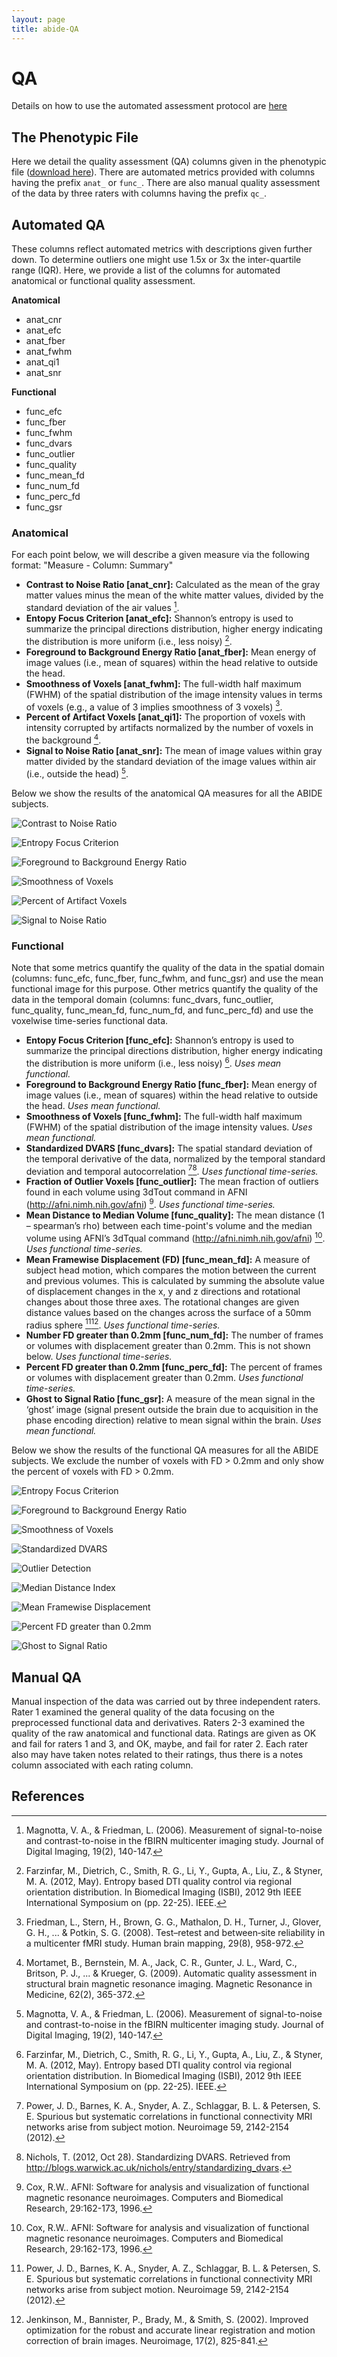 ```yaml
---
layout: page
title: abide-QA
---
```



# QA

Details on how to use the automated assessment protocol are [here](http://preprocessed-connectomes-project.github.io/quality-assessment-protocol/)


## The Phenotypic File
Here we detail the quality assessment (QA) columns given in the phenotypic file ([download here](https://s3.amazonaws.com/fcp-indi/data/Projects/ABIDE_Initiative/Phenotypic_V1_0b_preprocessed1.csv)). There are automated metrics provided with columns having the prefix `anat_` or `func_`. There are also manual quality assessment of the data by three raters with columns having the prefix `qc_`.


## Automated QA

These columns reflect automated metrics with descriptions given further down. To determine outliers one might use 1.5x or 3x the inter-quartile range (IQR). Here, we provide a list of the columns for automated anatomical or functional quality assessment. 

**Anatomical**

* anat_cnr
* anat_efc
* anat_fber
* anat_fwhm
* anat_qi1
* anat_snr

**Functional**

* func_efc
* func_fber
* func_fwhm
* func_dvars
* func_outlier
* func_quality
* func_mean_fd
* func_num_fd
* func_perc_fd
* func_gsr

### Anatomical

For each point below, we will describe a given measure via the following format: "Measure - Column: Summary"

* **Contrast to Noise Ratio [anat_cnr]:** Calculated as the mean of the gray matter values minus the mean of the white matter values, divided by the standard deviation of the air values [^1].
* **Entopy Focus Criterion [anat_efc]:** Shannon’s entropy is used to summarize the principal directions distribution, higher energy indicating the distribution is more uniform (i.e., less noisy) [^2].
* **Foreground to Background Energy Ratio [anat_fber]:** Mean energy of image values (i.e., mean of squares) within the head relative to outside the head.
* **Smoothness of Voxels [anat_fwhm]:** The full-width half maximum (FWHM) of the spatial distribution of the image intensity values in terms of voxels (e.g., a value of 3 implies smoothness of 3 voxels) [^3].
* **Percent of Artifact Voxels [anat_qi1]:** The proportion of voxels with intensity corrupted by artifacts normalized by the number of voxels in the background [^4].
* **Signal to Noise Ratio [anat_snr]:** The mean of image values within gray matter divided by the standard deviation of the image values within air (i.e., outside the head) [^1].

Below we show the results of the anatomical QA measures for all the ABIDE subjects.

![Contrast to Noise Ratio](images/anat-plot1.png "Contrast to Noise Ratio")

![Entropy Focus Criterion](images/anat-plot2.png "Entropy Focus Criterion")

![Foreground to Background Energy Ratio](images/anat-plot3.png "Foreground to Background Energy Ratio")

![Smoothness of Voxels](images/anat-plot4.png "Smoothness of Voxels")

![Percent of Artifact Voxels](images/anat-plot5.png "Percent of Artifact Voxels")

![Signal to Noise Ratio](images/anat-plot6.png "Signal to Noise Ratio")

### Functional

Note that some metrics quantify the quality of the data in the spatial domain (columns: func_efc, func_fber, func_fwhm, and func_gsr) and use the mean functional image for this purpose. Other metrics quantify the quality of the data in the temporal domain (columns: func_dvars, func_outlier, func_quality, func_mean_fd, func_num_fd, and func_perc_fd) and use the voxelwise time-series functional data.

* **Entopy Focus Criterion [func_efc]:** Shannon’s entropy is used to summarize the principal directions distribution, higher energy indicating the distribution is more uniform (i.e., less noisy) [^2]. _Uses mean functional._
* **Foreground to Background Energy Ratio [func_fber]:** Mean energy of image values (i.e., mean of squares) within the head relative to outside the head. _Uses mean functional._
* **Smoothness of Voxels [func_fwhm]:** The full-width half maximum (FWHM) of the spatial distribution of the image intensity values. _Uses mean functional._
* **Standardized DVARS [func_dvars]:** The spatial standard deviation of the temporal derivative of the data, normalized by the temporal standard deviation and temporal autocorrelation [^5][^6]. _Uses functional time-series._
* **Fraction of Outlier Voxels [func_outlier]:** The mean fraction of outliers found in each volume using 3dTout command in AFNI (http://afni.nimh.nih.gov/afni) [^7]. _Uses functional time-series._
* **Mean Distance to Median Volume [func_quality]:** The mean distance (1 – spearman’s rho) between each time-point's volume and the median volume using AFNI’s 3dTqual command (http://afni.nimh.nih.gov/afni) [^7]. _Uses functional time-series._
* **Mean Framewise Displacement (FD) [func_mean_fd]:** A measure of subject head motion, which compares the motion between the current and previous volumes. This is calculated by summing the absolute value of displacement changes in the x, y and z directions and rotational changes about those three axes. The rotational changes are given distance values based on the changes across the surface of a 50mm radius sphere [^5][^8]. _Uses functional time-series._
* **Number FD greater than 0.2mm [func_num_fd]:** The number of frames or volumes with displacement greater than 0.2mm. This is not shown below. _Uses functional time-series._
* **Percent FD greater than 0.2mm [func_perc_fd]:** The percent of frames or volumes with displacement greater than 0.2mm. _Uses functional time-series._
* **Ghost to Signal Ratio [func_gsr]:** A measure of the mean signal in the ‘ghost’ image (signal present outside the brain due to acquisition in the phase encoding direction) relative to mean signal within the brain. _Uses mean functional._

Below we show the results of the functional QA measures for all the ABIDE subjects. We exclude the number of voxels with FD > 0.2mm and only show the percent of voxels with FD > 0.2mm.

![Entropy Focus Criterion](images/func-spat-plot1.png "Entropy Focus Criterion")

![Foreground to Background Energy Ratio](images/func-spat-plot2.png "Foreground to Background Energy Ratio")

![Smoothness of Voxels](images/func-spat-plot3.png "Smoothness of Voxels")

![Standardized DVARS](images/func-temp-plot1.png "Standardized DVARS")

![Outlier Detection](images/func-temp-plot2.png "Outlier Detection")

![Median Distance Index](images/func-temp-plot3.png "Median Distance Index")

![Mean Framewise Displacement](images/func-temp-plot4.png "Mean Framewise Displacement")

![Percent FD greater than 0.2mm](images/func-temp-plot5.png "Percent FD greater than 0.2mm")

![Ghost to Signal Ratio](images/func-spat-plot4.png "Ghost to Signal Ratio")


## Manual QA

Manual inspection of the data was carried out by three independent raters. Rater 1 examined the general quality of the data focusing on the preprocessed functional data and derivatives. Raters 2-3 examined the quality of the raw anatomical and functional data. Ratings are given as OK and fail for raters 1 and 3, and OK, maybe, and fail for rater 2. Each rater also may have taken notes related to their ratings, thus there is a notes column associated with each rating column.


## References

[^1]: Magnotta, V. A., & Friedman, L. (2006). Measurement of signal-to-noise and contrast-to-noise in the fBIRN multicenter imaging study. Journal of Digital Imaging, 19(2), 140-147.

[^2]: Farzinfar, M., Dietrich, C., Smith, R. G., Li, Y., Gupta, A., Liu, Z., & Styner, M. A. (2012, May). Entropy based DTI quality control via regional orientation distribution. In Biomedical Imaging (ISBI), 2012 9th IEEE International Symposium on (pp. 22-25). IEEE.

[^3]: Friedman, L., Stern, H., Brown, G. G., Mathalon, D. H., Turner, J., Glover, G. H., ... & Potkin, S. G. (2008). Test–retest and between‐site reliability in a multicenter fMRI study. Human brain mapping, 29(8), 958-972.

[^4]: Mortamet, B., Bernstein, M. A., Jack, C. R., Gunter, J. L., Ward, C., Britson, P. J., ... & Krueger, G. (2009). Automatic quality assessment in structural brain magnetic resonance imaging. Magnetic Resonance in Medicine, 62(2), 365-372.

[^5]: Power, J. D., Barnes, K. A., Snyder, A. Z., Schlaggar, B. L. & Petersen, S. E. Spurious but systematic correlations in functional connectivity MRI networks arise from subject motion. Neuroimage 59, 2142-2154 (2012).

[^6]: Nichols, T. (2012, Oct 28). Standardizing DVARS. Retrieved from http://blogs.warwick.ac.uk/nichols/entry/standardizing_dvars.

[^7]: Cox, R.W.. AFNI: Software for analysis and visualization of functional magnetic resonance neuroimages. Computers and Biomedical Research, 29:162-173, 1996.

[^8]: Jenkinson, M., Bannister, P., Brady, M., & Smith, S. (2002). Improved optimization for the robust and accurate linear registration and motion correction of brain images. Neuroimage, 17(2), 825-841.

[^9]: Giannelli, M., Diciotti, S., Tessa, C., & Mascalchi, M. (2010). Characterization of Nyquist ghost in EPI-fMRI acquisition sequences implemented on two clinical 1.5 T MR scanner systems: effect of readout bandwidth and echo spacing. Journal of Applied Clinical Medical Physics, 11(4).
